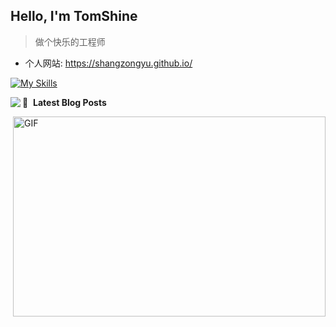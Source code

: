 ## Hello, I'm  TomShine

> 做个快乐的工程师

- 个人网站: https://shangzongyu.github.io/

[![My Skills](https://skillicons.dev/icons?i=c,cpp,css,emacs,flask,git,go,idea,linux,lua,md,mysql,nginx,py,redis,vim,vscode)](https://skillicons.dev)


<img align="left" src="https://github-readme-stats.vercel.app/api?username=shangzongyu&show_icons=true&icon_color=805AD5&text_color=718096&bg_color=ffffff&hide_title=true" />

📕 &nbsp;**Latest Blog Posts**
<!-- BLOG-POST-LIST:START -->
<!-- BLOG-POST-LIST:END -->

<img align="right" alt="GIF" src="https://github.com/abhisheknaiidu/abhisheknaiidu/blob/master/code.gif?raw=true" width="500" height="320" />

